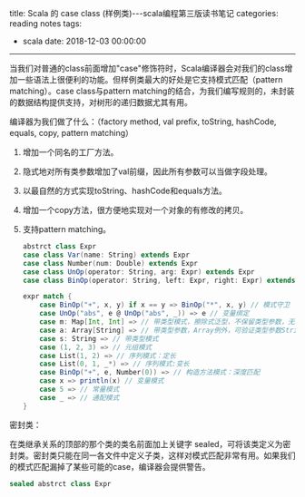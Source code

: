 title: Scala 的 case class (样例类)---scala编程第三版读书笔记
categories: reading notes
tags:
  - scala
date: 2018-12-03 00:00:00
---


当我们对普通的class前面增加"case"修饰符时，Scala编译器会对我们的class增加一些语法上很便利的功能。但样例类最大的好处是它支持模式匹配（pattern matching）。case class与pattern matching的结合，为我们编写规则的，未封装的数据结构提供支持，对树形的递归数据尤其有用。
<!--more-->
编译器为我们做了什么：（factory method, val prefix, toString, hashCode, equals, copy, pattern matching）

1. 增加一个同名的工厂方法。

2. 隐式地对所有类参数增加了val前缀，因此所有参数可以当做字段处理。

3. 以最自然的方式实现toString、hashCode和equals方法。

4. 增加一个copy方法，很方便地实现对一个对象的有修改的拷贝。

5. 支持pattern matching。

   ```scala
   abstrct class Expr
   case class Var(name: String) extends Expr
   case class Number(num: Double) extends Expr
   case class UnOp(operator: String, arg: Expr) extends Expr
   case class BinOp(operator: String, left: Expr, right: Expr) extends Expr
   
   expr match { 
       case BinOp("+", x, y) if x == y => BinOp("*", x, y) // 模式守卫
       case UnOp("abs", e @ UnOp("abs", _)) => e // 变量绑定
       case m: Map[Int, Int] => // 带类型模式，擦除式泛型，不保留类型参数，无法验证类型参数
       case a: Array[String] => // 带类型参数，Array例外，可验证类型参数String
       case s: String => // 带类型模式
       case (1, 2, 3) => // 元组模式
       case List(1, 2) => // 序列模式：定长
       case List(0, 1, _*) => // 序列模式:变长
       case BinOp("+", e, Number(0)) => // 构造方法模式：深度匹配
       case x => println(x) // 变量模式
       case 5 => // 常量模式
       case _ => // 通配模式
   }
   ```



密封类：

在类继承关系的顶部的那个类的类名前面加上关键字 sealed，可将该类定义为密封类。密封类只能在同一各文件中定义子类，这样对模式匹配非常有用。如果我们的模式匹配漏掉了某些可能的case，编译器会提供警告。

```scala
sealed abstrct class Expr
```